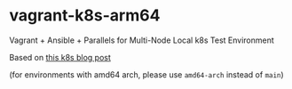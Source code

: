 # vagrant-k8s-arm64

Vagrant + Ansible + Parallels for Multi-Node Local k8s Test Environment

Based on [this k8s blog post](https://kubernetes.io/blog/2019/03/15/kubernetes-setup-using-ansible-and-vagrant/)

(for environments with amd64 arch, please use `amd64-arch` instead of `main`) 

